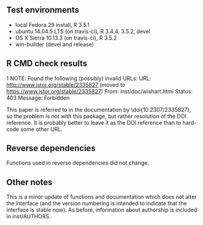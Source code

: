 ## Test environments
* local Fedora 29 install, R 3.5.1
* ubuntu 14.04.5 LTS (on travis-ci), R 3.4.4, 3.5.2, devel
* OS X Sierra 10.13.3 (on travis-ci), R 3.5.2 
* win-builder (devel and release)


## R CMD check results

1 NOTE: Found the following (possibly) invalid URLs:
URL: http://www.jstor.org/stable/2335827 (moved to https://www.jstor.org/stable/2335827)
    From: inst/doc/wishart.html
    Status: 403
    Message: Forbidden
    
This paper is referred to in the documentation by \doi{10.2307/2335827}, so the problem is not 
with this package, but rather resolution of the DOI reference. It is probably better to leave
it as the DOI reference than to hard-code some other URL.

## Reverse dependencies

Functions used in reverse dependencies did not change.

## Other notes

This is a minor update of functions and documentation which does not alter the interface (and the version numbering is intended to indicate that the interface is stable now). As before, information about authorship is included in inst/AUTHORS.
